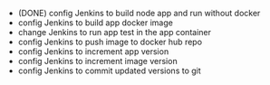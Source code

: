 - (DONE) config Jenkins to build node app and run without docker
- config Jenkins to build app docker image
- change Jenkins to run app test in the app container
- config Jenkins to push image to docker hub repo
- config Jenkins to increment app version
- config Jenkins to increment image version
- config Jenkins to commit updated versions to git